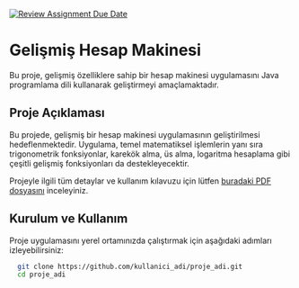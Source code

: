 [![Review Assignment Due Date](https://classroom.github.com/assets/deadline-readme-button-24ddc0f5d75046c5622901739e7c5dd533143b0c8e959d652212380cedb1ea36.svg)](https://classroom.github.com/a/8NXhVbRS)
# Gelişmiş Hesap Makinesi

Bu proje, gelişmiş özelliklere sahip bir hesap makinesi uygulamasını Java programlama dili kullanarak geliştirmeyi amaçlamaktadır.

## Proje Açıklaması

Bu projede, gelişmiş bir hesap makinesi uygulamasının geliştirilmesi hedeflenmektedir. Uygulama, temel matematiksel işlemlerin yanı sıra trigonometrik fonksiyonlar, karekök alma, üs alma, logaritma hesaplama gibi çeşitli gelişmiş fonksiyonları da destekleyecektir.

Projeyle ilgili tüm detaylar ve kullanım kılavuzu için lütfen [buradaki PDF dosyasını](Java%20Graduation%20Project.pdf)
inceleyiniz.

## Kurulum ve Kullanım

Proje uygulamasını yerel ortamınızda çalıştırmak için aşağıdaki adımları izleyebilirsiniz:

 ```bash
   git clone https://github.com/kullanici_adi/proje_adi.git
   cd proje_adi
